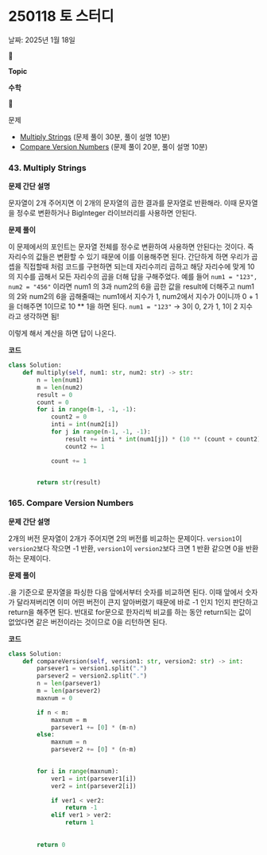 # 250118 토 스터디

날짜: 2025년 1월 18일

<aside>
📌

**Topic**

**수학**

</aside>

<aside>
📌

문제

- [Multiply Strings](https://leetcode.com/problems/multiply-strings/description/) (문제 풀이 30분, 풀이 설명 10분)
- [Compare Version Numbers](https://leetcode.com/problems/compare-version-numbers/description/) (문제 풀이 20분, 풀이 설명 10분)
</aside>

### **43. Multiply Strings**

**문제 간단 설명**

<aside>

문자열이 2개 주어지면 이 2개의 문자열의 곱한 결과를 문자열로 반환해라. 이때 문자열을 정수로 변환하거나 BigInteger 라이브러리를 사용하면 안된다.

</aside>

**문제 풀이**

<aside>

이 문제에서의 포인트는 문자열 전체를 정수로 변환하여 사용하면 안된다는 것이다. 즉 자리수의 값들은 변환할 수 있기 때문에 이를 이용해주면 된다. 간단하게 하면 우리가 곱셉을 직접할때 처럼 코드를 구현하면 되는데 자리수끼리 곱하고 해당 자리수에 맞게 10의 지수를 곱해서 모든 자리수의 곱을 더해 답을 구해주었다.
예를 들어 
`num1 = "123", num2 = "456"` 이라면
num1 의 3과 num2의 6을 곱한 값을 result에 더해주고 num1의 2와 num2의 6을 곱해줄때는 num1에서 지수가 1, num2에서 지수가 0이니까 0 + 1을 더해주면 1이므로 10 ** 1을 하면 된다.
`num1 = "123"` → 3이 0, 2가 1, 1이 2 지수라고 생각하면 됨!

이렇게 해서 계산을 하면 답이 나온다.

</aside>

**코드**

```python
class Solution:
    def multiply(self, num1: str, num2: str) -> str:
        n = len(num1)
        m = len(num2)
        result = 0
        count = 0
        for i in range(m-1, -1, -1):
            count2 = 0
            inti = int(num2[i])
            for j in range(n-1, -1, -1):
                result += inti * int(num1[j]) * (10 ** (count + count2))
                count2 += 1

            count += 1

        
        return str(result)
```

### **165. Compare Version Numbers**

**문제 간단 설명**

<aside>

2개의 버전 문자열이 2개가 주어지면 2의 버전를 비교하는 문제이다.
 `version1`이 `version2`보다 작으면 -1 반환, `version1`이 `version2`보다 크면 1 반환 같으면 0을 반환하는 문제이다.

</aside>

**문제 풀이**

<aside>

.을 기준으로 문자열을 파싱한 다음 앞에서부터 숫자를 비교하면 된다. 이때 앞에서 숫자가 달라져버리면 이미 어떤 버전이 큰지 알아버렸기 때문에 바로 -1 인지 1인지 판단하고 return을 해주면 된다. 반대로 for문으로 한자리씩 비교를 하는 동안 return되는 값이 없었다면 같은 버전이라는 것이므로 0을 리턴하면 된다.

</aside>

**코드**

```python
class Solution:
    def compareVersion(self, version1: str, version2: str) -> int:
        parsever1 = version1.split(".")
        parsever2 = version2.split(".")
        n = len(parsever1)
        m = len(parsever2)
        maxnum = 0

        if n < m:
            maxnum = m
            parsever1 += [0] * (m-n)
        else:
            maxnum = n
            parsever2 += [0] * (n-m)

        
        for i in range(maxnum):
            ver1 = int(parsever1[i])
            ver2 = int(parsever2[i])

            if ver1 < ver2:
                return -1
            elif ver1 > ver2:
                return 1
            
        
        return 0
```